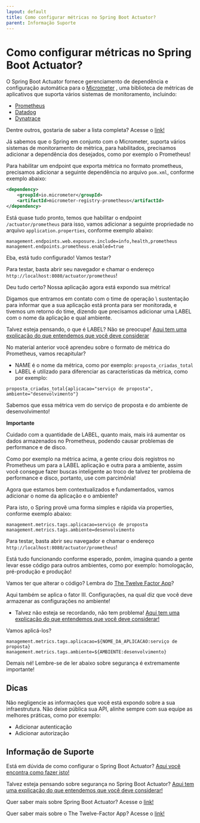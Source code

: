 ```yaml
---
layout: default
title: Como configurar métricas no Spring Boot Actuator? 
parent: Informação Suporte
---
```

# Como configurar métricas no Spring Boot Actuator?

O Spring Boot Actuator fornece gerenciamento de dependência e configuração automática para o [Micrometer](https://micrometer.io/)
, uma biblioteca de métricas de aplicativos que suporta vários sistemas de monitoramento, incluindo:

- [Prometheus](https://prometheus.io/)
- [Datadog](https://docs.datadoghq.com/metrics/)
- [Dynatrace](https://www.dynatrace.com/)

Dentre outros, gostaria de saber a lista completa? Acesse o [link!](https://docs.spring.io/spring-boot/docs/current/reference/html/production-ready-features.html#production-ready-metrics)

Já sabemos que o Spring em conjunto com o Micrometer, suporta vários sistemas de monitoramento de métrica, para 
habilitados, precisamos adicionar a dependência dos desejados, como por exemplo o Prometheus!

Para habilitar um endpoint que exporta métrica no formato prometheus, precisamos adicionar a seguinte dependência no 
arquivo `pom.xml`, conforme exemplo abaixo:

```xml
<dependency>
    <groupId>io.micrometer</groupId>
    <artifactId>micrometer-registry-prometheus</artifactId>
</dependency>
```

Está quase tudo pronto, temos que habilitar o endpoint `/actuator/prometheus` para isso, vamos adicionar a seguinte 
propriedade no arquivo `application.properties`, conforme exemplo abaixo:

```properties
management.endpoints.web.exposure.include=info,health,prometheus
management.endpoints.prometheus.enabled=true
```

Eba, está tudo configurado! Vamos testar?

Para testar, basta abrir seu navegador e chamar o endereço `http://localhost:8080/actuator/prometheus`!

Deu tudo certo? Nossa aplicação agora está expondo sua métrica! 

Digamos que entramos em contato com o time de operação \ sustentação para informar que a sua aplicação está pronta para 
ser monitorada, e tivemos um retorno do time, dizendo que precisamos adicionar uma LABEL com o nome da aplicação e qual 
ambiente.

Talvez esteja pensando, o que é LABEL? Não se preocupe! [Aqui tem uma explicação do que entendemos que você deve considerar](https://prometheus.io/docs/practices/naming/)

No material anterior você aprendeu sobre o formato de métrica do Prometheus, vamos recapitular?

- NAME é o nome da métrica, como por exemplo: `proposta_criadas_total`
- LABEL é utilizado para diferenciar as características da métrica, como por exemplo:

`proposta_criadas_total{aplicacao="serviço de proposta", ambiente="desenvolvimento"}`

Sabemos que essa métrica vem do serviço de proposta e do ambiente de desenvolvimento!

**Importante** 

Cuidado com a quantidade de LABEL, quanto mais, mais irá aumentar os dados armazenados no Prometheus, podendo causar 
problemas de performance e de disco.

Como por exemplo na métrica acima, a gente criou dois registros no Prometheus um para a LABEL aplicação e outra para a 
ambiente, assim você consegue fazer buscas inteligente ao troco de talvez ter problema de performance e disco, portanto,
use com parcimônia!

Agora que estamos bem contextualizados e fundamentados, vamos adicionar o nome da aplicação e o ambiente?

Para isto, o Spring provê uma forma simples e rápida via properties, conforme exemplo abaixo:

```properties
management.metrics.tags.aplicacao=serviço de proposta
management.metrics.tags.ambiente=desenvolvimento
```

Para testar, basta abrir seu navegador e chamar o endereço `http://localhost:8080/actuator/prometheus`!

Está tudo funcionando conforme esperado, porém, imagina quando a gente levar esse código para outros ambientes, como por 
exemplo: homologação, pré-produção e produção!

Vamos ter que alterar o código? Lembra do [The Twelve Factor App](https://12factor.net/pt_br/)?

Aqui também se aplica o fator III. Configurações, na qual diz que você deve armazenar as configurações no ambiente!

* Talvez não esteja se recordando, não tem problema! [Aqui tem uma explicação do que entendemos que você deve considerar!](../informacao_procedural/twelve-factor-config.md)

Vamos aplicá-los?

```properties
management.metrics.tags.aplicacao=${NOME_DA_APLICACAO:serviço de proposta}
management.metrics.tags.ambiente=${AMBIENTE:desenvolvimento}
```

Demais né! Lembre-se de ler abaixo sobre segurança é extremamente importante!

## Dicas 

Não negligencie as informações que você está expondo sobre a sua infraestrutura.
Não deixe pública sua API, alinhe sempre com sua equipe as melhores práticas, como por exemplo:

- Adicionar autenticação
- Adicionar autorização

## Informação de Suporte

Está em dúvida de como configurar o Spring Boot Actuator? [Aqui você encontra como fazer isto!](../informacao_suporte/spring-actuator.md)

Talvez esteja pensando sobre segurança no Spring Boot Actuator? [Aqui tem uma explicação do que entendemos que você deve considerar!](../informacao_suporte/spring-actuator-security.md)

Quer saber mais sobre Spring Boot Actuator? Acesse o [link!](https://docs.spring.io/spring-boot/docs/current/reference/html/production-ready-features.html#production-ready-enabling)

Quer saber mais sobre o The Twelve-Factor App? Acesse o [link!](https://12factor.net/pt_br/)
